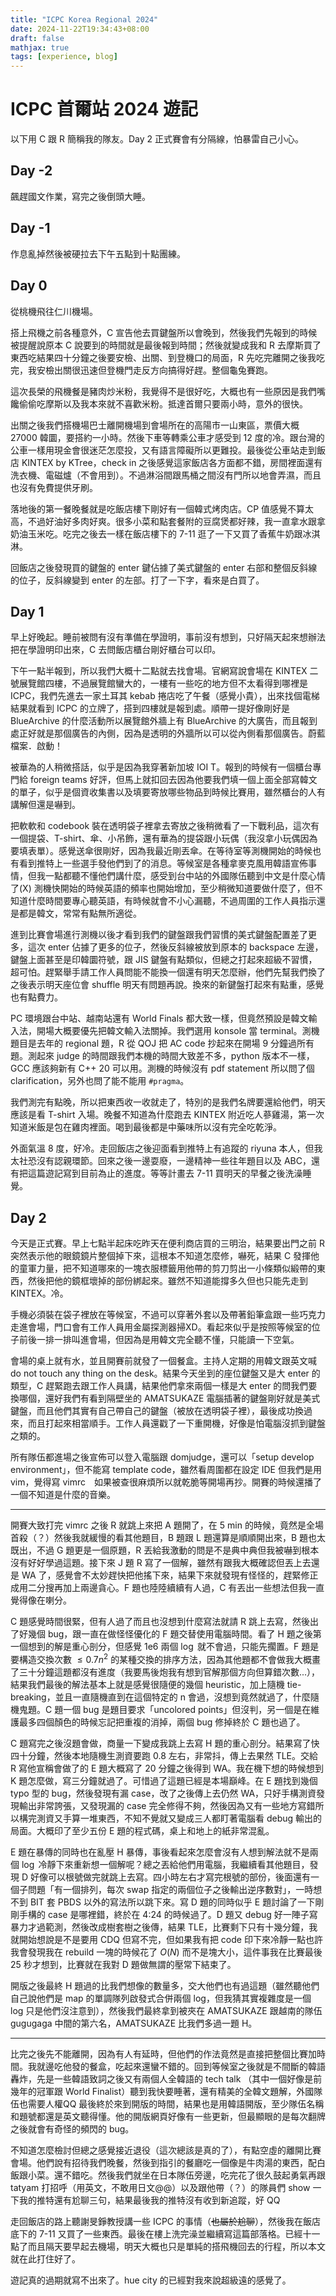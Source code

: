 ```yaml
---
title: "ICPC Korea Regional 2024"
date: 2024-11-22T19:34:43+08:00
draft: false
mathjax: true
tags: [experience, blog]
---
```


# ICPC 首爾站 2024 遊記

以下用 C 跟 R 簡稱我的隊友。Day 2 正式賽會有分隔線，怕暴雷自己小心。

## Day -2
飆趕國文作業，寫完之後倒頭大睡。

## Day -1
作息亂掉然後被硬拉去下午五點到十點團練。

## Day 0
從桃機飛往仁川機場。

搭上飛機之前各種意外，C 宣告他去買鍵盤所以會晚到，然後我們先報到的時候被提醒說原本 C 說要到的時間就是最後報到時間；然後就變成我和 R 去摩斯買了東西吃結果四十分鐘之後要安檢、出關、到登機口的局面，R 先吃完離開之後我吃完，我安檢出關很迅速但登機門走反方向搞得好趕。整個龜兔賽跑。

這次長榮的飛機餐是豬肉炒米粉，我覺得不是很好吃，大概也有一些原因是我們嘴饞偷偷吃摩斯以及我本來就不喜歡米粉。抵達首爾只要兩小時，意外的很快。

出關之後我們搭機場巴士離開機場到會場所在的高陽市一山東區，票價大概 27000 韓圜，要搭約一小時。然後下車等轉乘公車才感受到 12 度的冷。跟台灣的公車一樣用現金會很迷茫怎麼投，又有語言障礙所以更難投。最後從公車站走到飯店 KINTEX by KTree，check in 之後感覺這家飯店各方面都不錯，房間裡面還有洗衣機、電磁爐（不會用到）。不過淋浴間跟馬桶之間沒有門所以地會弄濕，而且也沒有免費提供牙刷。

落地後的第一餐晚餐就是吃飯店樓下剛好有一個韓式烤肉店。CP 值感覺不算太高，不過好油好多肉好爽。很多小菜和點套餐附的豆腐煲都好辣，我一直拿水跟拿奶油玉米吃。吃完之後去一樣在飯店樓下的 7-11 逛了一下又買了香蕉牛奶跟冰淇淋。

回飯店之後發現買的鍵盤的 enter 鍵佔據了美式鍵盤的 enter 右部和整個反斜線的位子，反斜線變到 enter 的左部。打了一下字，看來是白買了。

## Day 1
早上好晚起。睡前被問有沒有準備在學證明，事前沒有想到，只好隔天起來想辦法把在學證明印出來，C 去問飯店櫃台剛好櫃台可以印。

下午一點半報到，所以我們大概十二點就去找會場。官網寫說會場在 KINTEX 二號展覽館四樓，不過展覽館蠻大的，一樓有一些吃的地方但不太看得到哪裡是 ICPC，我們先進去一家土耳其 kebab 捲店吃了午餐（感覺小貴），出來找個電梯結果就看到 ICPC 的立牌了，搭到四樓就是報到處。順帶一提好像剛好是 BlueArchive 的什麼活動所以展覽館外牆上有 BlueArchive 的大廣告，而且報到處正好就是那個廣告的內側，因為是透明的外牆所以可以從內側看那個廣告。蔚藍檔案．啟動！

被華為的人稍微搭話，似乎是因為我穿著新加坡 IOI T。報到的時候有一個櫃台專門給 foreign teams 好評，但馬上就扣回去因為他要我們填一個上面全部寫韓文的單子，似乎是個資收集書以及填要寄放哪些物品到時候比賽用，雖然櫃台的人有講解但還是嚇到。

把軟軟和 codebook 裝在透明袋子裡拿去寄放之後稍微看了一下戰利品，這次有一個提袋、T-shirt、傘、小吊飾，還有華為的提袋跟小玩偶（我沒拿小玩偶因為要填表單）。感覺送傘很剛好，因為我最近剛丟傘。在等待室等測機開始的時候也有看到推特上一些選手發他們到了的消息。等候室是各種拿麥克風用韓語宣佈事情，但我一點都聽不懂他們講什麼，感受到台中站的外國隊伍聽到中文是什麼心情了(X) 測機快開始的時候英語的頻率也開始增加，至少稍微知道要做什麼了，但不知道什麼時間要專心聽英語，有時候就會不小心漏聽，不過周圍的工作人員指示還是都是韓文，常常有點無所適從。

進到比賽會場進行測機以後才看到我們的鍵盤跟我們習慣的美式鍵盤配置差了更多，這次 enter 佔據了更多的位子，然後反斜線被放到原本的 backspace 左邊，鍵盤上面甚至是印韓圜符號，跟 JIS 鍵盤有點類似，但總之打起來超級不習慣，超可怕。趕緊舉手請工作人員問能不能換一個還有明天怎麼辦，他們先幫我們換了之後表示明天座位會 shuffle 明天有問題再說。換來的新鍵盤打起來有點重，感覺也有點費力。

PC 環境跟台中站、越南站還有 World Finals 都大致一樣，但竟然預設是韓文輸入法，開場大概要優先把韓文輸入法關掉。我們選用 konsole 當 terminal。測機題目是去年的 regional 題，R 從 QOJ 把 AC code 抄起來在開場 9 分鐘過所有題。測起來 judge 的時間跟我們本機的時間大致差不多，python 版本不一樣，GCC 應該夠新有 C++ 20 可以用。測機的時候沒有 pdf statement 所以問了個 clarification，另外也問了能不能用 `#pragma`。

我們測完有點晚，所以把東西收一收就走了，特別的是我們名牌要還給他們，明天應該是看 T-shirt 入場。晚餐不知道為什麼跑去 KINTEX 附近吃人蔘雞湯，第一次知道米飯是包在雞肉裡面。喝到最後都是中藥味所以沒有完全吃乾淨。

外面氣溫 8 度，好冷。走回飯店之後迎面看到推特上有追蹤的 riyuna 本人，但我太社恐沒有認親環節。回來之後一邊耍廢，一邊精神一些往年題目以及 ABC，還有把這篇遊記寫到目前為止的進度。等等計畫去 7-11 買明天的早餐之後洗澡睡覺。

## Day 2
今天是正式賽。早上七點半起床吃昨天在便利商店買的三明治，結果要出門之前 R 突然表示他的眼鏡鏡片整個掉下來，這根本不知道怎麼修，嚇死，結果 C 發揮他的童軍力量，把不知道哪來的一塊衣服標籤用他帶的剪刀剪出一小條類似緞帶的東西，然後把他的鏡框壞掉的部份綁起來。雖然不知道能撐多久但也只能先走到 KINTEX。冷。

手機必須裝在袋子裡放在等候室，不過可以穿著外套以及帶著鉛筆盒跟一些巧克力走進會場，門口會有工作人員用金屬探測器掃XD。看起來似乎是按照等候室的位子前後一排一排叫進會場，但因為是用韓文完全聽不懂，只能讀一下空氣。

會場的桌上就有水，並且開賽前就發了一個餐盒。主持人定期的用韓文跟英文喊 do not touch any thing on the desk。結果今天坐到的座位鍵盤又是大 enter 的類型，C 趕緊跑去跟工作人員講，結果他們拿來兩個一樣是大 enter 的問我們要換哪個，還好我們有看到隔壁坐的 AMATSUKAZE 電腦插著的鍵盤剛好就是美式鍵盤，而且他們其實有自己帶自己的鍵盤（被放在透明袋子裡），最後成功換過來，而且打起來相當順手。工作人員還戳了一下重開機，好像是怕電腦沒抓到鍵盤之類的。

所有隊伍都進場之後宣佈可以登入電腦跟 domjudge，還可以「setup develop environment」，但不能寫 template code，雖然看周圍都在設定 IDE 但我們是用 vim，覺得寫 vimrc　如果被查很麻煩所以就乾脆等開場再抄。開賽的時候還播了一個不知道是什麼的音樂。

---

開賽大致打完 vimrc 之後 R 就跳上來把 A 題開了，在 5 min 的時候，竟然是全場首殺（？）然後我就緩慢的看其他題目，B 題跟 L 題還算是順順開出來，B 題也太既出，不過 G 題更是一個原題，R 丟給我激動的問是不是典中典但我被嚇到根本沒有好好學過這題。接下來 J 題 R 寫了一個解，雖然有跟我大概確認但丟上去還是 WA 了，感覺會不太妙趕快把他搖下來，結果下來就發現有怪怪的，趕緊修正成用二分搜再加上兩邊貪心。F 題也陸陸續續有人過，C 有丟出一些想法但我一直覺得像在喇分。

C 題感覺時間很緊，但有人過了而且也沒想到什麼寫法就請 R 跳上去寫，然後出了好幾個 bug，跟一直在做怪怪優化的 F 題交替使用電腦時間。看了 H 題之後第一個想到的解是重心剖分，但感覺 1e6 兩個 $\log$ 就不會過，只能先擱置。F 題是要構造交換次數 $\leq 0.7n^2$ 的某種交換的排序方法，因為其他題都不會做我大概畫了三十分鐘這題都沒有進度（我要馬後炮我有想到官解那個方向但算錯次數...），結果我們最後的解法基本上就是感覺很隨便的幾個 heuristic，加上隨機 tie-breaking，並且一直隨機直到在這個特定的 n 會過，沒想到竟然就過了，什麼隨機鬼題。C 題一個 bug 是題目要求「uncolored points」但沒判，另一個是在維護最多四個顏色的時候忘記把重複的消掉，兩個 bug 修掉終於 C 題也過了。

C 題寫完之後沒題會做，商量一下變成我跳上去寫 H 題的重心剖分。結果寫了快四十分鐘，然後本地隨機生測資要跑 0.8 左右，非常抖，傳上去果然 TLE。交給 R 寫他宣稱會做了的 E 題大概寫了 20 分鐘之後得到 WA。我在機下想的時候想到 K 題怎麼做，寫三分鐘就過了。可惜過了這題已經是本場巔峰。在 E 題找到幾個 typo 型的 bug，然後發現有漏 case，改了之後傳上去仍然 WA，只好手構測資發現輸出非常誇張，又發現漏的 case 完全修得不夠，然後因為又有一些地方寫錯所以構完測資又手算一堆東西，不知不覺就又變成三人都盯著電腦看 debug 輸出的局面。大概印了至少五份 E 題的程式碼，桌上和地上的紙非常混亂。

E 題在暴傳的同時也在亂壓 H 暴傳，事後看起來怎麼會沒有人想到解法就不是兩個 $\log$ 冷靜下來重新想一個解呢？總之丟給他們用電腦，我繼續看其他題目，發現 D 好像可以根號做完就跳上去寫。四小時左右才寫完根號的部份，後面還有一個子問題「有一個排列，每次 swap 指定的兩個位子之後輸出逆序數對」，一時想不到 BIT 套 PBDS 以外的寫法所以跳下來。寫 D 題的同時似乎 E 題討論了一下剛剛手構的 case 是哪裡錯，終於在 4:24 的時候過了。D 題又 debug 好一陣子寫暴力才過範測，然後改成樹套樹之後傳，結果 TLE，比賽剩下只有十幾分鐘，我就開始想說是不是要用 CDQ 但寫不完，但如果我有把 code 印下來冷靜一點也許我會發現我在 rebuild 一塊的時候花了 $O(N)$ 而不是塊大小，這件事我在比賽最後 25 秒才想到，比賽就在我對 D 題做無謂的壓常下結束了。

開版之後最終 H 題過的比我們想像的數量多，交大他們也有過這題（雖然聽他們自己說他們是 map 的單調隊列啟發式合併兩個 log，但我猜其實複雜度是一個 log 只是他們沒注意到），然後我們最終拿到被夾在 AMATSUKAZE 跟越南的隊伍 gugugaga 中間的第六名，AMATSUKAZE 比我們多過一題 H。

---

比完之後先不能離開，因為有人有延時，但他們的作法竟然是直接把整個比賽加時間。我就邊吃他發的餐盒，吃起來還蠻不錯的。回到等候室之後就是不間斷的韓語轟炸，先是一些韓語致詞之後又有兩個人全韓語的 tech talk （其中一個好像是前幾年的冠軍跟 World Finalist）聽到我快要睡著，還有精美的全韓文題解，外國隊伍也需要人權QQ 最後終於來到開版的時間，結果也是用韓語開版，至少隊伍名稱和題號都還是英文聽得懂。他的開版網頁好像有一些更新，但最顯眼的是每次翻牌之後就會有奇怪的頻閃的 bug。

不知道怎麼檢討但總之感覺接近退役（這次總該是真的了），有點空虛的離開比賽會場。他們說有招待我們晚餐，然後到指引的餐廳吃一個像是牛肉湯的東西，配白飯跟小菜。還不錯吃。然後我們就坐在日本隊伍旁邊，吃完花了很久鼓起勇氣再跟 tatyam 打招呼（用英文，不敢用日文@@）以及跟他帶（？）的隊員們 show 一下我的推特還有尬聊三句，結果最後我的推特沒有收到新追蹤，好 QQ

走回飯店的路上聽謝旻錚教授講一些 ICPC 的事情（~~也屬於尬聊~~），然後我在飯店底下的 7-11 又買了一些東西。最後在樓上洗完澡並繼續寫這篇部落格。已經十一點了而且隔天要早起去機場，明天大概也只是單純的搭飛機回去的行程，所以本文就在此打住好了。

遊記真的過期就寫不出來了。hue city 的已經對我來說超級遠的感覺了。
